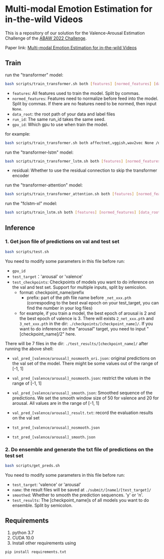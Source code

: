 # Multi-modal Emotion Estimation for in-the-wild Videos

This is a repository of our solution for the Valence-Arousal Estimation Challenge of the [ABAW 2022 Challenge](https://ibug.doc.ic.ac.uk/resources/cvpr-2022-3rd-abaw/).

Paper link: [Multi-modal Emotion Estimation for in-the-wild Videos](https://arxiv.org/pdf/2203.13032.pdf)



## Train

run the "transformer" model:

```bash
bash scripts/train_transformer.sh both [features] [normed_features] [data_root] [run_id] [gpu_id]
```

- `features`: All features used to train the model. Split by commas.
- `normed_features`: Features need to normalize before feed into the model. Split by commas. If there are no features need to be normed, then input `None`.
- `data_root`: the root path of your data and label files
- `run_id`: The same run_id takes the same seed.
- `gpu_id`: Which gpu to use when train the model. 

for example:

```bash
bash scripts/train_transformer.sh both affectnet,vggish,wav2vec None /data/ABAW_VA_2022/processed_data/ 1 0
```



run the "transformer-lstm" model:

```bash
bash scripts/train_transformer_lstm.sh both [features] [normed_features] [data_root] [residual] [normed_features] [run_id] [gpu_id]
```

- residual: Whether to use the residual connection to skip the transformer encoder



run the "transformer-attention" model:

```bash
bash scripts/train_transformer_attention.sh both [features] [normed_features] [data_root] [run_id] [gpu_id]
```



run the "fclstm-xl" model:

```bash
bash scripts/train_lstm.sh both [features] [normed_features] [data_root] [run_id] [gpu_id]
```



## Inference

### 1. Get json file of predictions on val and test set

```bash
bash scripts/test.sh
```

You need to modify some parameters in this file before run:

- `gpu_id`
- `test_target`：'arousal' or 'valence'
- `test_checkpoints`: Checkpoints of models you want to do inference on the val and test set. Support for multiple inputs, split by semicolon.
  - format: checkpoint_name/prefix
    - prefix: part of the pth file name before `_net_xxx.pth` (correspoding to the best eval epoch on your test_target, you can find the number in your log files)
  - for example, if you train a model, the best epoch of arousal is 2 and the best epoch of valence is 3. There will exists `2_net_xxx.pth` and `3_net_xxx.pth` in the dir: `./checkpoints/[checkpoint_name]/`. If you want to do inference on the "arousal" target, you need to input "[checkpoint_name]/2" here.

There will be 7 files in the dir: `./test_results/[checkpoint_name]/` after running the above shell:

- `val_pred_[valence/arousal]_nosmooth_ori.json`: original predictions on the val set of the model. There might be some values out of the range of [-1, 1]

- `val_pred_[valence/arousal]_nosmooth.json`: restrict the values in the range of [-1, 1]

- `val_pred_[valence/arousal]_smooth.json`: Smoothed sequence of the predictions. We set the smooth window size of 50 for valence and 20 for arousal. All values are in the range of [-1, 1]

- `val_pred_[valence/arousal]_result.txt`: record the evaluation results on the val set

- `tst_pred_[valence/arousal]_nosmooth.json`

- `tst_pred_[valence/arousal]_smooth.json`



### 2. Do ensemble and generate the txt file of predictions on the test set

```bash
bash scripts/get_preds.sh
```

You need to modify some parameters in this file before run:

- `test_target`: 'valence' or 'arousal'
- `name`: the result files will be saved at `./submit/[name]/[test_target]/`
- `smoothed`: Whether to smooth the prediction sequences. 'y' or 'n'.
- `test_results`: The [checkpoint_name]s of all models you want to do ensemble. Split by semicolon.



## Requirements

1. python 3.7
2. CUDA 10.0
3. Install other requirements using

```bash
pip install requirements.txt
```

